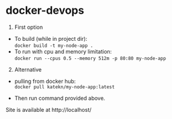 
# docker-devops

1)  First option
 - To build (while in project dir):  
 `docker build -t my-node-app .`
 - To run with cpu and memory limitation:  
 `docker run --cpus 0.5
   --memory 512m -p 80:80 my-node-app`
    

2)  Alternative

 -  pulling from docker hub:   
 `docker pull
   katekn/my-node-app:latest`
  
 - Then run command provided above.

Site is available at http://localhost/
